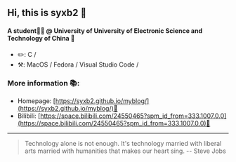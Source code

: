 ## Hi, this is syxb2 👋

#### A student🧑🏻 @ University of University of Electronic Science and Technology of China 🏫

* ✏️: C /
* ⚒️: MacOS / Fedora / Visual Studio Code /

### More information 📚:

* Homepage: [https://syxb2.github.io/myblog/](https://syxb2.github.io/myblog/)📃
* Bilibili: [https://space.bilibili.com/24550465?spm_id_from=333.1007.0.0](https://space.bilibili.com/24550465?spm_id_from=333.1007.0.0)📃

***

> Technology alone is not enough. It's technology married with liberal arts married with humanities that makes our heart sing. -- Steve Jobs

<!--
**syxb2/syxb2** is a ✨ _special_ ✨ repository because its `README.md` (this file) appears on your GitHub profile.

Here are some ideas to get you started:

- 🔭 I’m currently working on ...
- 🌱 I’m currently learning ...
- 👯 I’m looking to collaborate on ...
- 🤔 I’m looking for help with ...
- 💬 Ask me about ...
- 📫 How to reach me: ...
- 😄 Pronouns: ...
- ⚡ Fun fact: ...
-->
